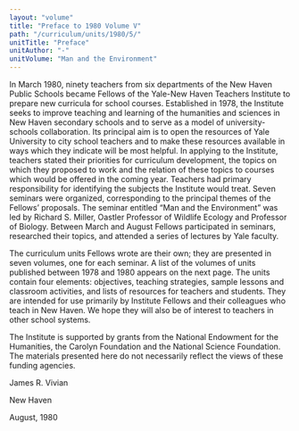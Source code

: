 ```yaml
---
layout: "volume"
title: "Preface to 1980 Volume V"
path: "/curriculum/units/1980/5/"
unitTitle: "Preface"
unitAuthor: "-"
unitVolume: "Man and the Environment"
---
```

<body>
 <p>
  In March 1980, ninety teachers from six departments of the New Haven Public Schools became Fellows of the Yale-New Haven Teachers Institute to prepare new curricula for school courses. Established in 1978, the Institute seeks to improve teaching and learning of the humanities and sciences in New Haven secondary schools and to serve as a model of university-schools collaboration. Its principal aim is to open the resources of Yale University to city school teachers and to make these resources available in ways which they indicate will be most helpful.
In applying to the Institute, teachers stated their priorities for curriculum development, the topics on which they proposed to work and the relation of these topics to courses which would be offered in the coming year. Teachers had primary responsibility for identifying the subjects the Institute would treat. Seven seminars were organized, corresponding to the principal themes of the Fellows’ proposals. The seminar entitled “Man and the Environment” was led by Richard S. Miller, Oastler Professor of Wildlife Ecology and Professor of Biology. Between March and August Fellows participated in seminars, researched their topics, and attended a series of lectures by Yale faculty.
 </p>
 <p>
  The curriculum units Fellows wrote are their own; they are presented in seven volumes, one for each seminar. A list of the volumes of units published between 1978 and 1980 appears on the next page. The units contain four elements: objectives, teaching strategies, sample lessons and classroom activities, and lists of resources for teachers and students. They are intended for use primarily by Institute Fellows and their colleagues who teach in New Haven. We hope they will also be of interest to teachers in other school systems.
 </p>
 <p>
  The Institute is supported by grants from the National Endowment for the Humanities, the Carolyn Foundation and the National Science Foundation. The materials presented here do not necessarily reflect the views of these funding agencies.
 </p>
 <p>
  James R. Vivian
 </p>
 <p>
  New Haven
 </p>
 <p>
  August, 1980
 </p>

</body>